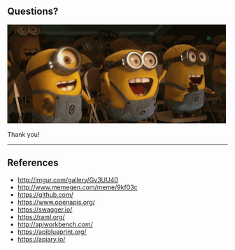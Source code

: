 ## Questions?

![Thank You](../images/08-thank-you.gif "Thank You") <!-- .element: class="fragment" data-fragment-index="2" -->

Thank you! <!-- .element: class="fragment" data-fragment-index="1" -->

---

## References

* http://imgur.com/gallery/Gv3UU40
* http://www.memegen.com/meme/9kf03c
* https://github.com/
* https://www.openapis.org/
* https://swagger.io/
* https://raml.org/
* http://apiworkbench.com/
* https://apiblueprint.org/
* https://apiary.io/
